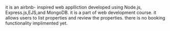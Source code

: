 it is an airbnb- inspired web applliction developed using Node.js, Express.js,EJS,and MongoDB. it is a part of web development course.
it allows users to list properties and review the properties. there is no booking functionality implimented yet. 
